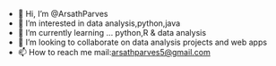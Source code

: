 - 👋 Hi, I’m @ArsathParves
- 👀 I’m interested in data analysis,python,java
- 🌱 I’m currently learning ... python,R & data analysis
- 💞️ I’m looking to collaborate on data analysis projects and web apps
- 📫 How to reach me mail:arsathparves5@gmail.com

<!---
ArsathParves/ArsathParves is a ✨ special ✨ repository because its `README.md` (this file) appears on your GitHub profile.
You can click the Preview link to take a look at your changes.
--->
